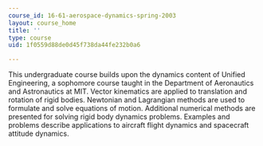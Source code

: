 ```yaml
---
course_id: 16-61-aerospace-dynamics-spring-2003
layout: course_home
title: ''
type: course
uid: 1f0559d88de0d45f738da44fe232b0a6

---
```

This undergraduate course builds upon the dynamics content of Unified Engineering, a sophomore course taught in the Department of Aeronautics and Astronautics at MIT. Vector kinematics are applied to translation and rotation of rigid bodies. Newtonian and Lagrangian methods are used to formulate and solve equations of motion. Additional numerical methods are presented for solving rigid body dynamics problems. Examples and problems describe applications to aircraft flight dynamics and spacecraft attitude dynamics.
